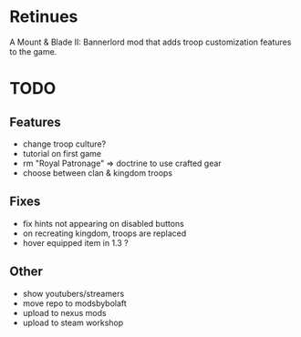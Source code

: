 # Retinues

A Mount & Blade II: Bannerlord mod that adds troop customization features to the game.

# TODO

## Features

- change troop culture?
- tutorial on first game
- rm "Royal Patronage" => doctrine to use crafted gear
- choose between clan & kingdom troops

## Fixes

- fix hints not appearing on disabled buttons
- on recreating kingdom, troops are replaced
- hover equipped item in 1.3 ?

## Other

- show youtubers/streamers
- move repo to modsbybolaft
- upload to nexus mods
- upload to steam workshop